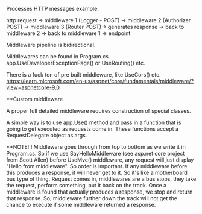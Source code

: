 
Processes HTTP messages example:

http request -> middleware 1 (Logger - POST) -> middleware 2 (Authorizer POST) -> middleware 3 (Router POST)-> generates response -> back to middleware 2 -> back to middleware 1 -> endpoint

Middleware pipeline is bidirectional.

Middlewares can be found in Program.cs. app.UseDeveloperExceptionPage() or UseRouting() etc.

There is a fuck ton of pre built middleware, like UseCors() etc. https://learn.microsoft.com/en-us/aspnet/core/fundamentals/middleware/?view=aspnetcore-9.0


**Custom middleware

A proper full detailed middleware requires construction of special classes. 

A simple way is to use app.Use() method and pass in a function that is going to get executed as requests come in. These functions accept a RequestDelegate object as args. 

**NOTE!!! 
Middleware goes through from top to bottom as we write it in Program.cs. So if we use SayHelloMiddleware (see asp.net core project from Scott Allen) before UseMvc() middleware, any request will just display "Hello from middleware". So order is important.  If any middleware before this produces a response, it will never get to it. So it's like a motherboard bus type of thing. Request comes in, middlewares are a bus stops, they take the request, perform something, put it back on the track. Once a middleware is found that actually produces a response, we stop and return that response. So, middleware further down the track will not get the chance to execute if some middleware returned a response.


